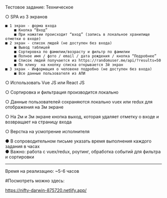 Тестовое задание:
 Техническое  
 
 ○ SPA из 3 экранов 
 
    ■ 1 экран - форма входа  
        ■ Кнопка “Вход” 
        ■ При нажатии происходит “вход” (запись в локальное хранилище отметки о входе) 
    ■ 2 экран - список людей (не доступен без входа) 
        ■ Вывод таблицей  
        ■ Сортировка по фамилии/возрасту и фильтр по фамилии 
        ■ Полное имя / фото / email / дата рождения / кнопка “Подробнее” 
        ■ Список людей получается из https://randomuser.me/api/?results=50 
        ■ По клику  на кнопку списка открывается 3й экран 
    ■ 3 экран - Информация о человеке подробно (не доступен без входа) 
        ■ Все данные пользователя из АПИ 
 
 ○ Использовать Vue JS или React JS 
 
 ○ Сортировка и фильтрация производится локально  
 
 ○ Данные пользователей сохраняются локально vuex или redux для отображения на 3м экране 
 
 ○ На 2м и 3м экране кнопка выход, которая удаляет отметку о входе и возвращает на страницу входа  
 
 ○ Верстка на усмотрение исполнителя  

● В сопроводительном письме указать время выполнения каждого задания в часах  
● Важно: работа с vuex/redux, роутинг, обработка событий для фильтра и сортировки
___________________

Время на реализацию: ~5-6 часов 


#Посмотреть можно здесь:

https://nifty-darwin-875720.netlify.app/